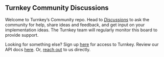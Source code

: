 ## Turnkey Community Discussions

Welcome to Turnkey’s Community repo. Head to *[Discussions](https://github.com/tkhq/community/discussions)* to ask the community for help, share ideas and feedback, and get input on your implementation ideas. The Turnkey team will regularly monitor this board to provide support. 

Looking for something else? 
Sign up [here](https://www.turnkey.io/) for access to Turnkey. 
Review our API docs [here](https://turnkey.readme.io/docs). 
Or, [reach out](mailto:welcome@turnkey.io) to us directly. 
